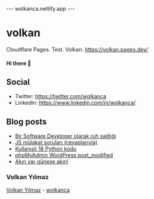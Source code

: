 ---  wolkanca.netlify.app ---
# volkan
Cloudflare Pages. Test. Volkan. https://volkan.pages.dev/

#### Hi there 👋

## Social
- Twitter: https://twitter.com/wolkanca
- Linkedin: https://www.linkedin.com/in/wolkanca/


## Blog posts
<!-- BLOG-POST-LIST:START -->
- [Bir Software Developer olarak ruh sağlığı](https://wolkanca.com.tr/bir-software-developer-olarak-ruh-sagligi/)
- [JS mülakat soruları &lpar;cevaplarıyla&rpar;](https://wolkanca.com.tr/js-mulakat-sorulari-cevaplariyla/)
- [Kullanışlı 18 Python kodu](https://wolkanca.com.tr/kullanisli-18-python-kodu/)
- [phpMyAdmin WordPress post_modified](https://wolkanca.com.tr/phpmyadmin-wordpress-post_modified/)
- [Akın var güneşe akın!](https://wolkanca.com.tr/akin-var-gunese-akin/)
<!-- BLOG-POST-LIST:END -->


### Volkan Yılmaz

[Volkan Yılmaz](https://volkanyilmaz.com.tr/) - [wolkanca](https://wolkanca.com.tr/)


